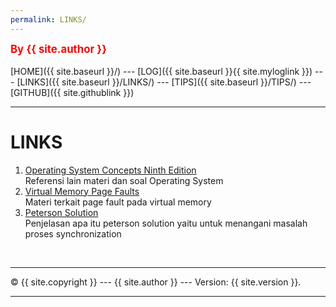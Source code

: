 ```yaml
---
permalink: LINKS/
---
```

<span style="color:red; font-weight:bold; font-size:larger;">By {{ site.author }}</span>
<br><br>
[HOME]({{ site.baseurl }}/) ---
[LOG]({{ site.baseurl }}{{ site.myloglink }}) ---
[LINKS]({{ site.baseurl }}/LINKS/) ---
[TIPS]({{ site.baseurl }}/TIPS/) ---
[GITHUB]({{ site.githublink }})
<br>
<hr>

# LINKS

1. [Operating System Concepts
Ninth Edition](https://www.os-book.com/OS9/index.html)<br>
Referensi lain materi dan soal Operating System
2. [Virtual Memory Page Faults](https://www.youtube.com/watch?v=bShqyf-hDfg&list=PLiwt1iVUib9s2Uo5BeYmwkDFUh70fJPxX&index=8)<br>
Materi terkait page fault pada virtual memory
3. [Peterson Solution](https://www.geeksforgeeks.org/introduction-of-process-synchronization/#:~:text=Peterson's%20Solution%20is%20a%20classical,to%20enter%20the%20critical%20section.)  
Penjelasan apa itu peterson solution yaitu untuk menangani masalah proses synchronization

<br>
<hr>
&copy; {{ site.copyright }} --- {{ site.author }} --- Version: {{ site.version }}.
<hr>
<br>
